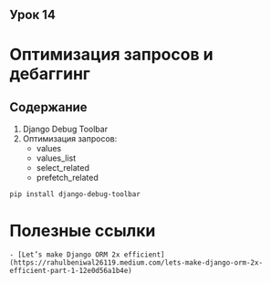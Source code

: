 ## Урок 14

# Оптимизация запросов и дебаггинг

## Содержание

1. Django Debug Toolbar
2. Оптимизация запросов:
    - values
    - values_list
    - select_related
    - prefetch_related

```
pip install django-debug-toolbar
```

# Полезные ссылки

    - [Let’s make Django ORM 2x efficient](https://rahulbeniwal26119.medium.com/lets-make-django-orm-2x-efficient-part-1-12e0d56a1b4e)
